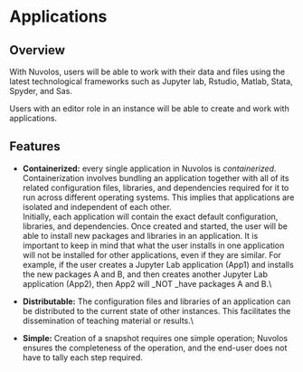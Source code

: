 # Applications

## Overview

With Nuvolos, users will be able to work with their data and files using the latest technological frameworks such as Jupyter lab, Rstudio, Matlab, Stata, Spyder, and Sas.

Users with an editor role in an instance will be able to create and work with applications.

## Features

* **Containerized:** every single application in Nuvolos is _containerized_. Containerization involves bundling an application together with all of its related configuration files, libraries, and dependencies required for it to run across different operating systems. This implies that applications are isolated and independent of each other. \
  Initially, each application will contain the exact default configuration, libraries, and dependencies. Once created and started, the user will be able to install new packages and libraries in an application. It is important to keep in mind that what the user installs in one application will not be installed for other applications, even if they are similar. For example, if the user creates a Jupyter Lab application (App1) and installs the new packages A and B, and then creates another Jupyter Lab application (App2), then App2 will _NOT _have packages A and B.\

* **Distributable:** The configuration files and libraries of an application can be distributed to the current state of other instances. This facilitates the dissemination of teaching material or results.\

* **Simple:** Creation of a snapshot requires one simple operation; Nuvolos ensures the completeness of the operation, and the end-user does not have to tally each step required.
